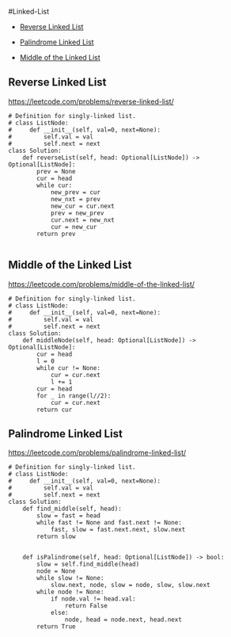 #Linked-List

+ [Reverse Linked List](#reverse-linked-list)

+ [Palindrome Linked List](#palindrome-linked-list)

+ [Middle of the Linked List](#middle-of-the-linked-list)

## Reverse Linked List

<https://leetcode.com/problems/reverse-linked-list/>

```python3
# Definition for singly-linked list.
# class ListNode:
#     def __init__(self, val=0, next=None):
#         self.val = val
#         self.next = next
class Solution:
    def reverseList(self, head: Optional[ListNode]) -> Optional[ListNode]:
        prev = None
        cur = head
        while cur:
            new_prev = cur
            new_nxt = prev
            new_cur = cur.next
            prev = new_prev
            cur.next = new_nxt
            cur = new_cur
        return prev
            
```

## Middle of the Linked List

<https://leetcode.com/problems/middle-of-the-linked-list/>

```python3
# Definition for singly-linked list.
# class ListNode:
#     def __init__(self, val=0, next=None):
#         self.val = val
#         self.next = next
class Solution:
    def middleNode(self, head: Optional[ListNode]) -> Optional[ListNode]:
        cur = head
        l = 0
        while cur != None:
            cur = cur.next
            l += 1
        cur = head
        for _ in range(l//2):
            cur = cur.next
        return cur

```

## Palindrome Linked List

<https://leetcode.com/problems/palindrome-linked-list/>

```python3
# Definition for singly-linked list.
# class ListNode:
#     def __init__(self, val=0, next=None):
#         self.val = val
#         self.next = next
class Solution:
    def find_middle(self, head):
        slow = fast = head
        while fast != None and fast.next != None:
            fast, slow = fast.next.next, slow.next
        return slow


    def isPalindrome(self, head: Optional[ListNode]) -> bool:
        slow = self.find_middle(head)
        node = None
        while slow != None:
            slow.next, node, slow = node, slow, slow.next
        while node != None:
            if node.val != head.val:
                return False
            else:
                node, head = node.next, head.next
        return True

```
